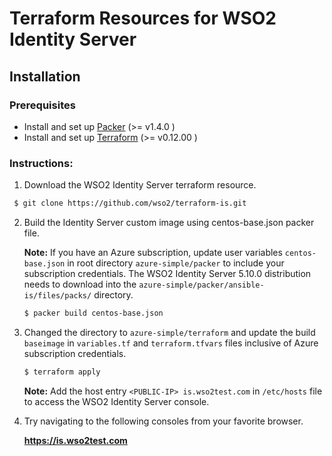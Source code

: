 # Terraform Resources for WSO2 Identity Server

## Installation

### Prerequisites

* Install and set up [Packer](https://www.packer.io/) (>= v1.4.0 )
* Install and set up [Terraform](https://www.terraform.io/) (>= v0.12.00 )


### Instructions:

1. Download the WSO2  Identity Server terraform resource.

  ```bash
   $ git clone https://github.com/wso2/terraform-is.git
  ```    
 
2. Build the Identity Server custom image using centos-base.json packer file.

   **Note:**  If you have an Azure subscription, update user variables `centos-base.json` in root directory `azure-simple/packer` to include your subscription credentials. The WSO2 Identity Server 5.10.0 distribution needs to download into the `azure-simple/packer/ansible-is/files/packs/` directory.

   ```bash
   $ packer build centos-base.json 
   ```

3. Changed the directory to `azure-simple/terraform` and update the build `baseimage` in `variables.tf` and `terraform.tfvars` files inclusive of Azure subscription credentials.

   ```bash
   $ terraform apply  
   ```

   **Note:**  Add the host entry `<PUBLIC-IP> is.wso2test.com` in `/etc/hosts` file to access the WSO2 Identity Server console. 
 
4. Try navigating to the following consoles from your favorite browser.

    **https://is.wso2test.com**

